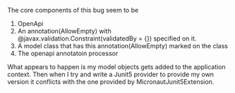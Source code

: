 The core components of this bug seem to be 
1. OpenApi
2. An annotation(AllowEmpty) with @javax.validation.Constraint(validatedBy = {}) specified on it.
3. A model class that has this annotation(AllowEmpty) marked on the class
4. The openapi annotatoin processor

What appears to happen is my model objects gets added to the application context. Then when I try and write 
a Junit5 provider to provide my own version it conflicts with the one provided by MicronautJunit5Extension.